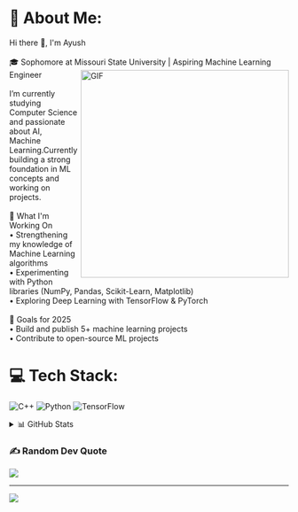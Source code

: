 # 💫 About Me:
Hi there 👋, I'm Ayush<br><br>🎓 Sophomore at Missouri State University | Aspiring Machine Learning Engineer<img align="right" width="375" alt="GIF" src="https://github.com/vimalverma558/vimalverma558/blob/v2/img/dino.gif" /><br><br>I’m  currently studying Computer Science and passionate about AI,<br> Machine Learning.Currently building a strong foundation in ML<br>concepts and working on projects.  <br><br>🚀 What I'm Working On  <br>• Strengthening my knowledge of Machine Learning algorithms  <br>• Experimenting with Python libraries (NumPy, Pandas, Scikit-Learn, Matplotlib)  <br>• Exploring Deep Learning with TensorFlow & PyTorch  <br><br>🎯 Goals for 2025<br>• Build and publish 5+ machine learning projects<br>• Contribute to open-source ML projects  <br>



# 💻 Tech Stack:
![C++](https://img.shields.io/badge/c++-%2300599C.svg?style=for-the-badge&logo=c%2B%2B&logoColor=white) ![Python](https://img.shields.io/badge/python-3670A0?style=for-the-badge&logo=python&logoColor=ffdd54) ![TensorFlow](https://img.shields.io/badge/TensorFlow-%23FF6F00.svg?style=for-the-badge&logo=TensorFlow&logoColor=white)
<details>
  <summary>📊 GitHub Stats</summary>

  <br/>

  <div align="center">
  
  <img src="https://github-readme-stats.vercel.app/api?username=xhettriAK&theme=dark&hide_border=false&include_all_commits=false&count_private=false" height="150"/>
  <img src="https://nirzak-streak-stats.vercel.app/?user=xhettriAK&theme=dark&hide_border=false" height="150"/>
  <img src="https://github-readme-stats.vercel.app/api/top-langs/?username=xhettriAK&theme=dark&hide_border=false&include_all_commits=false&count_private=false&layout=compact" height="150"/>

  </div>
</details>

### ✍️ Random Dev Quote
![](https://quotes-github-readme.vercel.app/api?type=horizontal&theme=tokyonight)

---
[![](https://visitcount.itsvg.in/api?id=xhettriAK&icon=0&color=0)](https://visitcount.itsvg.in)

<!-- Proudly created with GPRM ( https://gprm.itsvg.in ) -->
